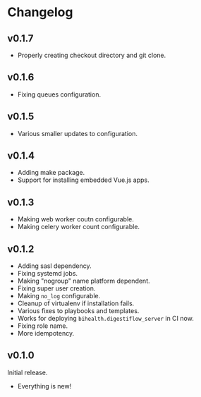 # Changelog

## v0.1.7

- Properly creating checkout directory and git clone.

## v0.1.6

- Fixing queues configuration.

## v0.1.5

- Various smaller updates to configuration.

## v0.1.4

- Adding make package.
- Support for installing embedded Vue.js apps.

## v0.1.3

- Making web worker coutn configurable.
- Making celery worker count configurable.

## v0.1.2

- Adding sasl dependency.
- Fixing systemd jobs.
- Making "nogroup" name platform dependent.
- Fixing super user creation.
- Making `no_log` configurable.
- Cleanup of virtualenv if installation fails.
- Various fixes to playbooks and templates.
- Works for deploying `bihealth.digestiflow_server` in CI now.
- Fixing role name.
- More idempotency.

## v0.1.0

Initial release.

- Everything is new!
